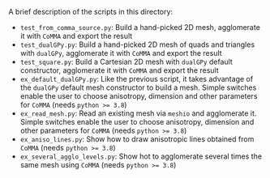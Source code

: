 A brief description of the scripts in this directory:

* `test_from_comma_source.py`: Build a hand-picked 2D mesh, agglomerate it with `CoMMA` and export the result
* `test_dualGPy.py`: Build a hand-picked 2D mesh of quads and triangles with `dualGPy`, agglomerate it with `CoMMA` and export the result
* `test_square.py`: Build a Cartesian 2D mesh with `dualGPy` default constructor, agglomerate it with `CoMMA` and export the result 
* `ex_default_dualGPy.py`: Like the previous script, it takes advantage of the `dualGPy` default mesh constructor to build a mesh. Simple switches enable the user to choose anisotropy, dimension and other parameters for `CoMMA` (needs `python >= 3.8`)
* `ex_read_mesh.py`: Read an existing mesh via `meshio` and agglomerate it. Simple switches enable the user to choose anisotropy, dimension and other parameters for `CoMMA` (needs `python >= 3.8`)
* `ex_aniso_lines.py`: Show how to draw anisotropic lines obtained from `CoMMA` (needs `python >= 3.8`)
* `ex_several_agglo_levels.py`: Show hot to agglomerate several times the same mesh using `CoMMA` (needs `python >= 3.8`)

